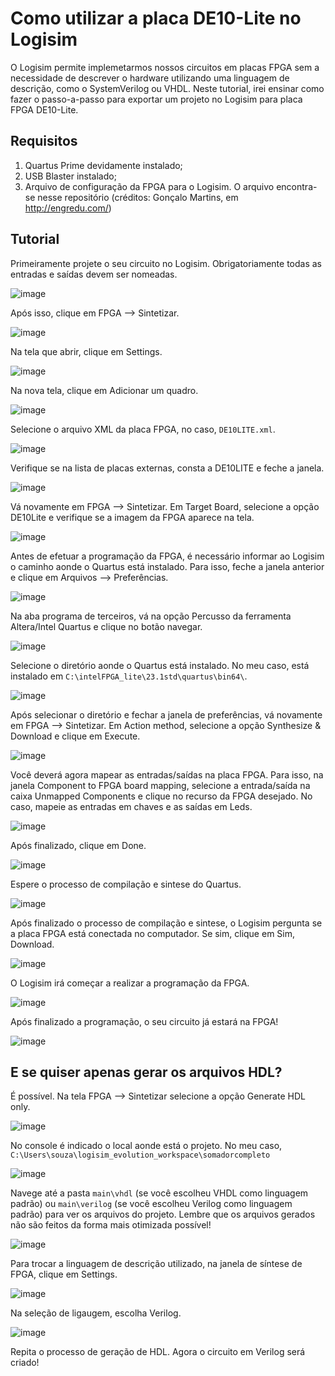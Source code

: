 # Como utilizar a placa DE10-Lite no Logisim

O Logisim permite implemetarmos nossos circuitos em placas FPGA sem a necessidade de descrever o hardware utilizando uma linguagem de descrição, como o SystemVerilog ou VHDL. Neste tutorial, irei ensinar como fazer o passo-a-passo para exportar um projeto no Logisim para placa FPGA DE10-Lite.

## Requisitos

1. Quartus Prime devidamente instalado;
2. USB Blaster instalado;
3. Arquivo de configuração da FPGA para o Logisim. O arquivo encontra-se nesse repositório (créditos: Gonçalo Martins, em http://engredu.com/)

## Tutorial

Primeiramente projete o seu circuito no Logisim. Obrigatoriamente todas as entradas e saídas devem ser nomeadas.

![image](https://github.com/pedrothiag/de10-lite-logisim/assets/5923790/4ad34e56-9f9d-4190-a109-368f01942337)

Após isso, clique em FPGA --> Sintetizar.

![image](https://github.com/pedrothiag/de10-lite-logisim/assets/5923790/c7addb7e-90af-4207-94ef-50094ba9cea5)

Na tela que abrir, clique em Settings.

![image](https://github.com/pedrothiag/de10-lite-logisim/assets/5923790/d0c48aff-79a1-4e60-ac99-46318800ee7a)

Na nova tela, clique em Adicionar um quadro.

![image](https://github.com/pedrothiag/de10-lite-logisim/assets/5923790/7dd50ccc-f4c1-4689-b851-5f3660bd4629)

Selecione o arquivo XML da placa FPGA, no caso, `DE10LITE.xml`.

![image](https://github.com/pedrothiag/de10-lite-logisim/assets/5923790/1b3cdeae-c3a2-4673-9450-cc4471b4e696)

Verifique se na lista de placas externas, consta a DE10LITE e feche a janela.

![image](https://github.com/pedrothiag/de10-lite-logisim/assets/5923790/6cd1822e-c6b3-4d2d-aaf0-ca3f9a5addfd)

Vá novamente em FPGA --> Sintetizar. Em Target Board, selecione a opção DE10Lite e verifique se a imagem da FPGA aparece na tela.

![image](https://github.com/pedrothiag/de10-lite-logisim/assets/5923790/75b3bd28-8e15-4ce1-b51b-f284392e4b3f)

Antes de efetuar a programação da FPGA, é necessário informar ao Logisim o caminho aonde o Quartus está instalado. Para isso, feche a janela anterior e clique em Arquivos --> Preferências.

![image](https://github.com/pedrothiag/de10-lite-logisim/assets/5923790/6f209e05-7c93-4eac-bd17-f0406f4ee6e3)

Na aba programa de terceiros, vá na opção Percusso da ferramenta Altera/Intel Quartus e clique no botão navegar.

![image](https://github.com/pedrothiag/de10-lite-logisim/assets/5923790/e0d5443f-7440-4f49-9685-413645c2583f)

Selecione o diretório aonde o Quartus está instalado. No meu caso, está instalado em `C:\intelFPGA_lite\23.1std\quartus\bin64\`.

![image](https://github.com/pedrothiag/de10-lite-logisim/assets/5923790/5e697a3d-f609-4976-85d7-8ad09b8aea31)

Após selecionar o diretório e fechar a janela de preferências, vá novamente em FPGA --> Sintetizar. Em Action method, selecione a opção Synthesize & Download e clique em Execute.

![image](https://github.com/pedrothiag/de10-lite-logisim/assets/5923790/916069f3-e4c3-420b-80f7-aaf3da3b89f4)

Você deverá agora mapear as entradas/saídas na placa FPGA. Para isso, na janela Component to FPGA board mapping, selecione a entrada/saída na caixa Unmapped Components e clique no recurso da FPGA desejado. No caso, mapeie as entradas em chaves e as saídas em Leds.

![image](https://github.com/pedrothiag/de10-lite-logisim/assets/5923790/4bf83d1a-5239-4198-9f34-cc7fa6585bd7)

Após finalizado, clique em Done.

![image](https://github.com/pedrothiag/de10-lite-logisim/assets/5923790/8eebcfe8-f776-47a7-b3e6-a83c516c2b6e)

Espere o processo de compilação e sintese do Quartus. 

![image](https://github.com/pedrothiag/de10-lite-logisim/assets/5923790/9e6451eb-4c71-4a06-823e-ce0393415c9c)

Após finalizado o processo de compilação e sintese, o Logisim pergunta se a placa FPGA está conectada no computador. Se sim, clique em Sim, Download.

![image](https://github.com/pedrothiag/de10-lite-logisim/assets/5923790/29817ac6-dd39-4ca0-9aea-bfc64484dcde)

O Logisim irá começar a realizar a programação da FPGA.

![image](https://github.com/pedrothiag/de10-lite-logisim/assets/5923790/02f5962c-b6b9-470f-af64-d8aa289e570f)

Após finalizado a programação, o seu circuito já estará na FPGA!

![image](https://github.com/pedrothiag/de10-lite-logisim/assets/5923790/576b83c0-58c8-4ebb-8d57-785f206faab1)

## E se quiser apenas gerar os arquivos HDL?

É possível. Na tela FPGA --> Sintetizar selecione a opção Generate HDL only. 

![image](https://github.com/pedrothiag/de10-lite-logisim/assets/5923790/9cdd8a9c-5471-4a05-8b5b-bdbc60ae8cc2)

No console é indicado o local aonde está o projeto. No meu caso, `C:\Users\souza\logisim_evolution_workspace\somadorcompleto`

![image](https://github.com/pedrothiag/de10-lite-logisim/assets/5923790/df93ff98-a793-4b15-be56-3aea860bcef1)

Navege até a pasta `main\vhdl` (se você escolheu VHDL como linguagem padrão) ou `main\verilog` (se você escolheu Verilog como linguagem padrão) para ver os arquivos do projeto. Lembre que os arquivos gerados não são feitos da forma mais otimizada possível!

![image](https://github.com/pedrothiag/de10-lite-logisim/assets/5923790/05525ada-d7b6-419a-958d-a53e9b7bfde8)

Para trocar a linguagem de descrição utilizado, na janela de síntese de FPGA, clique em Settings.

![image](https://github.com/pedrothiag/de10-lite-logisim/assets/5923790/66afa84b-4742-486b-8ffb-f8c912482d5f)

Na seleção de ligaugem, escolha Verilog.

![image](https://github.com/pedrothiag/de10-lite-logisim/assets/5923790/35bf98bc-c0e1-4242-afa5-54e5890d0b95)

Repita o processo de geração de HDL. Agora o circuito em Verilog será criado!

